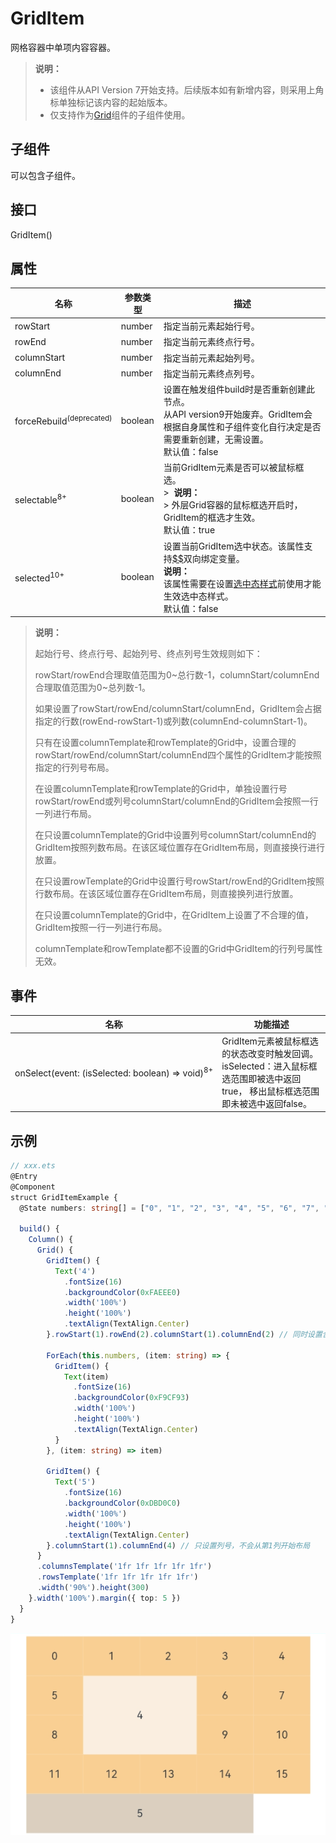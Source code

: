 # GridItem

网格容器中单项内容容器。

>  **说明：**
>
>  * 该组件从API Version 7开始支持。后续版本如有新增内容，则采用上角标单独标记该内容的起始版本。
>  * 仅支持作为[Grid](ts-container-grid.md)组件的子组件使用。


## 子组件

可以包含子组件。


## 接口

GridItem()


## 属性

| 名称 | 参数类型 | 描述 |
| -------- | -------- | -------- |
| rowStart | number | 指定当前元素起始行号。 |
| rowEnd | number | 指定当前元素终点行号。 |
| columnStart | number | 指定当前元素起始列号。 |
| columnEnd | number | 指定当前元素终点列号。 |
| forceRebuild<sup>(deprecated)</sup> | boolean | 设置在触发组件build时是否重新创建此节点。<br/>从API version9开始废弃。GridItem会根据自身属性和子组件变化自行决定是否需要重新创建，无需设置。<br/>默认值：false |
| selectable<sup>8+</sup> | boolean | 当前GridItem元素是否可以被鼠标框选。<br/>>&nbsp;&nbsp;**说明：**<br/>>&nbsp;外层Grid容器的鼠标框选开启时，GridItem的框选才生效。<br/>默认值：true |
| selected<sup>10+</sup> | boolean | 设置当前GridItem选中状态。该属性支持[$$](../../quick-start/arkts-two-way-sync.md)双向绑定变量。<br/>**说明：**<br/>该属性需要在设置[选中态样式](./ts-universal-attributes-polymorphic-style.md)前使用才能生效选中态样式。<br/>默认值：false|

>  **说明：**
>
>  起始行号、终点行号、起始列号、终点列号生效规则如下：
>
>  rowStart/rowEnd合理取值范围为0\~总行数-1，columnStart/columnEnd合理取值范围为0\~总列数-1。
>
>  如果设置了rowStart/rowEnd/columnStart/columnEnd，GridItem会占据指定的行数(rowEnd-rowStart-1)或列数(columnEnd-columnStart-1)。
>
>  只有在设置columnTemplate和rowTemplate的Grid中，设置合理的rowStart/rowEnd/columnStart/columnEnd四个属性的GridItem才能按照指定的行列号布局。
>
>  在设置columnTemplate和rowTemplate的Grid中，单独设置行号rowStart/rowEnd或列号columnStart/columnEnd的GridItem会按照一行一列进行布局。
>
>  在只设置columnTemplate的Grid中设置列号columnStart/columnEnd的GridItem按照列数布局。在该区域位置存在GridItem布局，则直接换行进行放置。
>
>  在只设置rowTemplate的Grid中设置行号rowStart/rowEnd的GridItem按照行数布局。在该区域位置存在GridItem布局，则直接换列进行放置。
>
>  在只设置columnTemplate的Grid中，在GridItem上设置了不合理的值，GridItem按照一行一列进行布局。
>
>  columnTemplate和rowTemplate都不设置的Grid中GridItem的行列号属性无效。


## 事件

| 名称 | 功能描述 |
| -------- | -------- |
| onSelect(event:&nbsp;(isSelected:&nbsp;boolean)&nbsp;=&gt;&nbsp;void)<sup>8+</sup> | GridItem元素被鼠标框选的状态改变时触发回调。<br/>isSelected：进入鼠标框选范围即被选中返回true，&nbsp;移出鼠标框选范围即未被选中返回false。 |


## 示例

```ts
// xxx.ets
@Entry
@Component
struct GridItemExample {
  @State numbers: string[] = ["0", "1", "2", "3", "4", "5", "6", "7", "8", "9", "10", "11", "12", "13", "14", "15"]

  build() {
    Column() {
      Grid() {
        GridItem() {
          Text('4')
            .fontSize(16)
            .backgroundColor(0xFAEEE0)
            .width('100%')
            .height('100%')
            .textAlign(TextAlign.Center)
        }.rowStart(1).rowEnd(2).columnStart(1).columnEnd(2) // 同时设置合理的行列号

        ForEach(this.numbers, (item: string) => {
          GridItem() {
            Text(item)
              .fontSize(16)
              .backgroundColor(0xF9CF93)
              .width('100%')
              .height('100%')
              .textAlign(TextAlign.Center)
          }
        }, (item: string) => item)

        GridItem() {
          Text('5')
            .fontSize(16)
            .backgroundColor(0xDBD0C0)
            .width('100%')
            .height('100%')
            .textAlign(TextAlign.Center)
        }.columnStart(1).columnEnd(4) // 只设置列号，不会从第1列开始布局
      }
      .columnsTemplate('1fr 1fr 1fr 1fr 1fr')
      .rowsTemplate('1fr 1fr 1fr 1fr 1fr')
      .width('90%').height(300)
    }.width('100%').margin({ top: 5 })
  }
}
```

![zh-cn_image_0000001174582870](figures/zh-cn_image_0000001174582870.gif)
